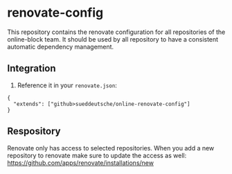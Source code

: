# renovate-config

This repository contains the renovate configuration for all repositories of the online-block team. It should be used by all repository to have a consistent automatic dependency management.

## Integration

1. Reference it in your `renovate.json`:

```
{
  "extends": ["github>sueddeutsche/online-renovate-config"]
}
```

## Respository

Renovate only has access to selected repositories.
When you add a new repository to renovate make sure to update the access as well:
https://github.com/apps/renovate/installations/new
